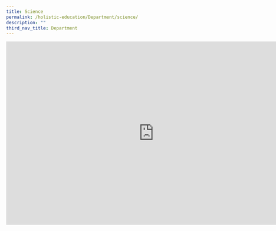 ```yaml
---
title: Science
permalink: /holistic-education/Department/science/
description: ""
third_nav_title: Department
---
```

<iframe allowfullscreen="true" height="498" width="800" frameborder="0" src="https://docs.google.com/presentation/d/e/2PACX-1vSfqVLIyZTizLDpu_hVWWqrs-tPy9KE615o2SWQXV6uF75XFGwo-sy1hI-qUlll32H6y5QslX04Gup4/embed?start=false&amp;loop=false&amp;delayms=3000"></iframe>
